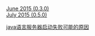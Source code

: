 [June 2015 (0.3.0)](https://code.visualstudio.com/updates/v0_3_0)  
[July 2015 (0.5.0)](https://code.visualstudio.com/updates/v0_5_0)  


[java语言服务器启动失败可能的原因](https://github.com/redhat-developer/vscode-java/issues/743)
